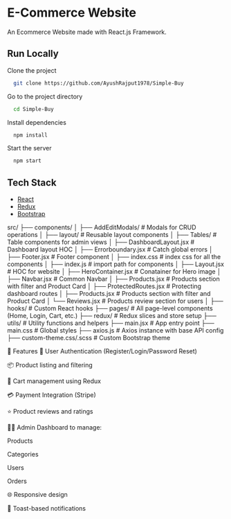 # E-Commerce Website

An Ecommerce Website made with React.js Framework.

<!-- ## Demo -->

## Run Locally

Clone the project

```bash
  git clone https://github.com/AyushRajput1978/Simple-Buy
```

Go to the project directory

```bash
  cd Simple-Buy
```

Install dependencies

```bash
  npm install
```

Start the server

```bash
  npm start
```

## Tech Stack

- [React](https://reactjs.org/)
- [Redux](https://redux.js.org/)
- [Bootstrap](https://getbootstrap.com/)


src/
├── components/
│   ├── AddEditModals/           # Modals for CRUD operations
│   ├── layout/                  # Reusable layout components
│   ├── Tables/                  # Table components for admin views
│   ├── DashboardLayout.jsx      # Dashboard layout HOC
│   ├── Errorboundary.jsx        # Catch global errors
│   ├── Footer.jsx               # Footer component
│   ├── index.css                # index css for all the components
│   ├── index.js                 # import path for components
│   ├── Layout.jsx               # HOC for website
│   ├── HeroContainer.jsx        # Conatainer for Hero image
│   ├── Navbar.jsx               # Common Navbar
│   ├── Products.jsx             # Products section with filter and Product Card
│   ├── ProtectedRoutes.jsx      # Protecting dashboard routes
│   ├── Products.jsx             # Products section with filter and Product Card
│   └── Reviews.jsx              # Products review section for users 
│
├── hooks/                       # Custom React hooks
├── pages/                       # All page-level components (Home, Login, Cart, etc.)
├── redux/                       # Redux slices and store setup
├── utils/                       # Utility functions and helpers
├── main.jsx                     # App entry point
├── main.css                     # Global styles
├── axios.js                     # Axios instance with base API config
├── custom-theme.css/.scss       # Custom Bootstrap theme


🚀 Features
🔐 User Authentication (Register/Login/Password Reset)

📦 Product listing and filtering

🛒 Cart management using Redux

💳 Payment Integration (Stripe)

⭐ Product reviews and ratings

🧑‍💼 Admin Dashboard to manage:

Products

Categories

Users

Orders

🌐 Responsive design

💬 Toast-based notifications


